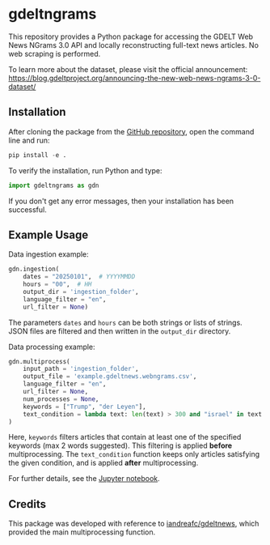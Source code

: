 # gdeltngrams

This repository provides a Python package for accessing the GDELT Web News NGrams 3.0 API and locally reconstructing full-text news articles. No web scraping is performed.

To learn more about the dataset, please visit the official announcement: https://blog.gdeltproject.org/announcing-the-new-web-news-ngrams-3-0-dataset/

## Installation

After cloning the package from the [GitHub repository](https://github.com/lpanebianco/gdeltngrams), open the command line and run:

```python
pip install -e .
```

To verify the installation, run Python and type:

```python
import gdeltngrams as gdn
```

If you don't get any error messages, then your installation has been successful.

## Example Usage

Data ingestion example: 

```python
gdn.ingestion(
    dates = "20250101",  # YYYYMMDD
    hours = "00",  # HH
    output_dir = 'ingestion_folder', 
    language_filter = "en", 
    url_filter = None)
```

The parameters ```dates``` and ```hours``` can be both strings or lists of strings. JSON files are filtered and then written in the ```output_dir``` directory.  

Data processing example:

```python
gdn.multiprocess(
    input_path = 'ingestion_folder', 
    output_file = 'example.gdeltnews.webngrams.csv', 
    language_filter = "en",
    url_filter = None, 
    num_processes = None,
    keywords = ["Trump", "der Leyen"],  
    text_condition = lambda text: len(text) > 300 and "israel" in text.lower()  
) 
```

Here, ```keywords``` filters articles that contain at least one of the specified keywords (max 2 words suggested). This filtering is applied **before** multiprocessing. The ```text_condition``` function keeps only articles satisfying the given condition, and is applied **after** multiprocessing.  

For further details, see the [Jupyter notebook](https://github.com/lpanebianco/gdeltngrams/blob/main/gdeltngrams_guide.ipynb).

## Credits

This package was developed with reference to [iandreafc/gdeltnews](https://github.com/iandreafc/gdeltnews), which provided the main multiprocessing function.
